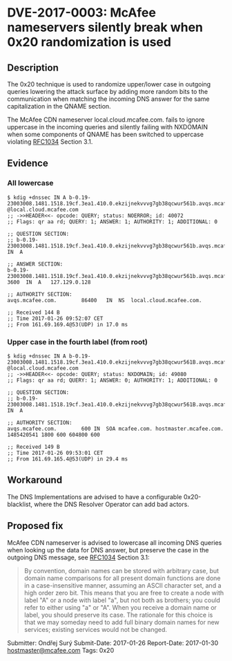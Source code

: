 # DVE-2017-0003: McAfee nameservers silently break when 0x20 randomization is used

## Description

The 0x20 technique is used to randomize upper/lower case in outgoing
queries lowering the attack surface by adding more random bits to the
communication when matching the incoming DNS answer for the same
capitalization in the QNAME section.

The McAfee CDN nameserver local.cloud.mcafee.com. fails to ignore
uppercase in the incoming queries and silently failing with NXDOMAIN
when some components of QNAME has been switched to uppercase violating
[RFC1034](https://www.ietf.org/rfc/rfc1034.txt) Section 3.1.

## Evidence

### All lowercase

```
$ kdig +dnssec IN A b-0.19-23003008.1481.1518.19cf.3ea1.410.0.ekzijnekvvvg7gb38qcwur561b.avqs.mcafee.com. @local.cloud.mcafee.com
;; ->>HEADER<<- opcode: QUERY; status: NOERROR; id: 40072
;; Flags: qr aa rd; QUERY: 1; ANSWER: 1; AUTHORITY: 1; ADDITIONAL: 0

;; QUESTION SECTION:
;; b-0.19-23003008.1481.1518.19cf.3ea1.410.0.ekzijnekvvvg7gb38qcwur561b.avqs.mcafee.com. 	IN	A

;; ANSWER SECTION:
b-0.19-23003008.1481.1518.19cf.3ea1.410.0.ekzijnekvvvg7gb38qcwur561b.avqs.mcafee.com. 3600	IN	A	127.129.0.128

;; AUTHORITY SECTION:
avqs.mcafee.com.    	86400	IN	NS	local.cloud.mcafee.com.

;; Received 144 B
;; Time 2017-01-26 09:52:07 CET
;; From 161.69.169.4@53(UDP) in 17.0 ms
```

### Upper case in the fourth label (from root)

```
$ kdig +dnssec IN A b-0.19-23003008.1481.1518.19cf.3ea1.410.0.ekzijnekvvvg7gb38qcwur561B.avqs.mcafee.com. @local.cloud.mcafee.com
;; ->>HEADER<<- opcode: QUERY; status: NXDOMAIN; id: 49080
;; Flags: qr aa rd; QUERY: 1; ANSWER: 0; AUTHORITY: 1; ADDITIONAL: 0

;; QUESTION SECTION:
;; b-0.19-23003008.1481.1518.19cf.3ea1.410.0.ekzijnekvvvg7gb38qcwur561B.avqs.mcafee.com. 	IN	A

;; AUTHORITY SECTION:
avqs.mcafee.com.    	600	IN	SOA	mcafee.com. hostmaster.mcafee.com. 1485420541 1800 600 604800 600

;; Received 149 B
;; Time 2017-01-26 09:53:01 CET
;; From 161.69.165.4@53(UDP) in 29.4 ms
```

## Workaround

The DNS Implementations are advised to have a configurable
0x20-blacklist, where the DNS Resolver Operator can add bad
actors.

## Proposed fix

McAfee CDN nameserver is advised to lowercase all incoming DNS queries
when looking up the data for DNS answer, but preserve the case in the
outgoing DNS message, see [RFC1034](https://www.ietf.org/rfc/rfc1034.txt)
Section 3.1:

> By convention, domain names can be stored with arbitrary case, but
> domain name comparisons for all present domain functions are done in a
> case-insensitive manner, assuming an ASCII character set, and a high
> order zero bit.  This means that you are free to create a node with
> label "A" or a node with label "a", but not both as brothers; you could
> refer to either using "a" or "A".  When you receive a domain name or
> label, you should preserve its case.  The rationale for this choice is
> that we may someday need to add full binary domain names for new
> services; existing services would not be changed.

Submitter: Ondřej Surý
Submit-Date: 2017-01-26
Report-Date: 2017-01-30 hostmaster@mcafee.com
Tags: 0x20
